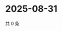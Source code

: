 # 2025-08-31

共 0 条

<!-- BEGIN ZHIHUVIDEO -->
<!-- 最后更新时间 Sun Aug 31 2025 11:32:26 GMT+0800 (China Standard Time) -->

<!-- END ZHIHUVIDEO -->

